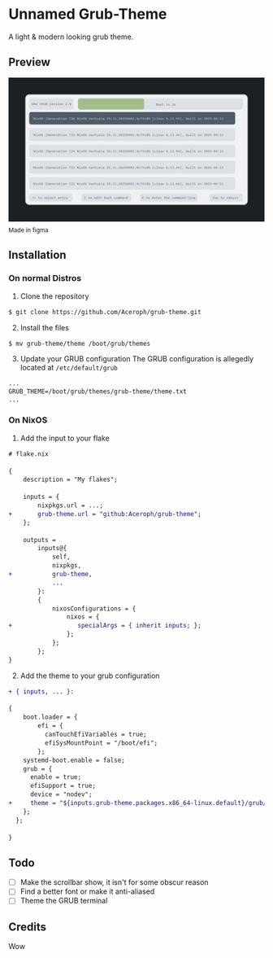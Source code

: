 # Unnamed Grub-Theme
A light & modern looking grub theme.

## Preview
![Preview](./preview.png)
<sub>Made in figma

## Installation

### On normal Distros
1. Clone the repository
```sh
$ git clone https://github.com/Aceroph/grub-theme.git
```
2. Install the files
```sh
$ mv grub-theme/theme /boot/grub/themes
```
3. Update your GRUB configuration
The GRUB configuration is allegedly located at `/etc/default/grub`
```
...
GRUB_THEME=/boot/grub/themes/grub-theme/theme.txt
...
```

### On NixOS
1. Add the input to your flake
```diff
# flake.nix

{
    description = "My flakes";

    inputs = {
        nixpkgs.url = ...;
+       grub-theme.url = "github:Aceroph/grub-theme";
    };

    outputs =
        inputs@{
            self,
            nixpkgs,
+           grub-theme,
            ...
        }:
        {
            nixosConfigurations = {
                nixos = {
+                  specialArgs = { inherit inputs; };
                };
            };
        };
}
```

2. Add the theme to your grub configuration
```diff
+ { inputs, ... }:

{
    boot.loader = {
        efi = {
          canTouchEfiVariables = true;
          efiSysMountPoint = "/boot/efi";
        };
    systemd-boot.enable = false;
    grub = {
      enable = true;
      efiSupport = true;
      device = "nodev";
+     theme = "${inputs.grub-theme.packages.x86_64-linux.default}/grub/themes/grub-theme";
    };
  };

}
```

## Todo
- [ ] Make the scrollbar show, it isn't for some obscur reason
- [ ] Find a better font or make it anti-aliased
- [ ] Theme the GRUB terminal

## Credits
Wow
